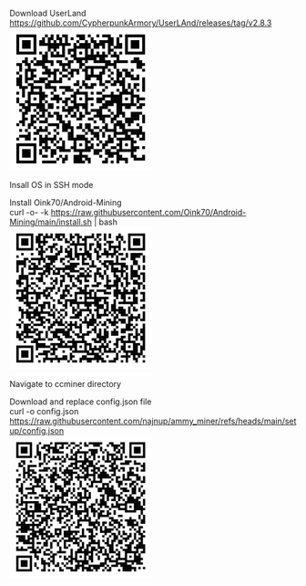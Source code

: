 Download UserLand
https://github.com/CypherpunkArmory/UserLAnd/releases/tag/v2.8.3
<br>
![Android-Mining](https://github.com/najnup/ammy_miner/blob/main/setup/userland-apk.png)

Insall OS in SSH mode

Install Oink70/Android-Mining
<br>
curl -o- -k https://raw.githubusercontent.com/Oink70/Android-Mining/main/install.sh | bash
<br>
![Android-Mining](https://github.com/najnup/ammy_miner/blob/main/setup/android-miner.png)

Navigate to ccminer directory

Download and replace config.json file
<br>
curl -o config.json https://raw.githubusercontent.com/najnup/ammy_miner/refs/heads/main/setup/config.json
<br>
![Config-Update](https://github.com/najnup/ammy_miner/blob/main/setup/config-update.png)
